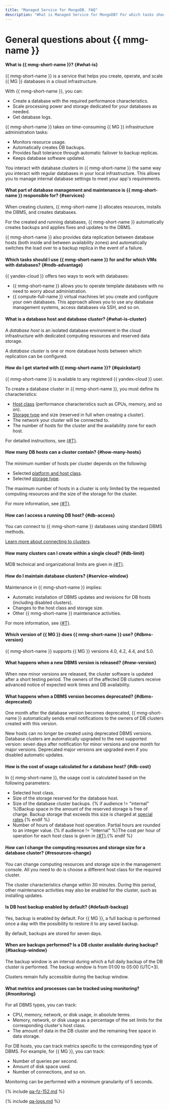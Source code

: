 ```yaml
---
title: "Managed Service for MongoDB. FAQ"
description: "What is Managed Service for MongoDB? For which tasks should you use Managed Service for MongoDB, and for which virtual machines with databases? What part of the management and maintenance of databases does Managed Service for MongoDB take on? Answers to these and other questions in this article."
---
```


# General questions about {{ mmg-name }}

#### What is {{ mmg-short-name }}? {#what-is}

{{ mmg-short-name }} is a service that helps you create, operate, and scale {{ MG }} databases in a cloud infrastructure.

With {{ mmg-short-name }}, you can:
- Create a database with the required performance characteristics.
- Scale processing power and storage dedicated for your databases as needed.
- Get database logs.

{{ mmg-short-name }} takes on time-consuming {{ MG }} infrastructure administration tasks:
- Monitors resource usage.
- Automatically creates DB backups.
- Provides fault tolerance through automatic failover to backup replicas.
- Keeps database software updated.

You interact with database clusters in {{ mmg-short-name }} the same way you interact with regular databases in your local infrastructure. This allows you to manage internal database settings to meet your app's requirements.


#### What part of database management and maintenance is {{ mmg-short-name }} responsible for? {#services}

When creating clusters, {{ mmg-short-name }} allocates resources, installs the DBMS, and creates databases.

For the created and running databases, {{ mmg-short-name }} automatically creates backups and applies fixes and updates to the DBMS.

{{ mmg-short-name }} also provides data replication between database hosts (both inside and between availability zones) and automatically switches the load over to a backup replica in the event of a failure.

#### Which tasks should I use {{ mmg-short-name }} for and for which VMs with databases? {#mdb-advantage}

{{ yandex-cloud }} offers two ways to work with databases:

- {{ mmg-short-name }} allows you to operate template databases with no need to worry about administration.
- {{ compute-full-name }} virtual machines let you create and configure your own databases. This approach allows you to use any database management systems, access databases via SSH, and so on.


#### What is a database host and database cluster? {#what-is-cluster}

A _database host_ is an isolated database environment in the cloud infrastructure with dedicated computing resources and reserved data storage.

A _database cluster_ is one or more database hosts between which replication can be configured.


#### How do I get started with {{ mmg-short-name }}? {#quickstart}

{{ mmg-short-name }} is available to any registered {{ yandex-cloud }} user.

To create a database cluster in {{ mmg-short-name }}, you must define its characteristics:

- [Host class](../concepts/instance-types.md) (performance characteristics such as CPUs, memory, and so on).
- [Storage type](../concepts/storage.md) and size (reserved in full when creating a cluster).
- The network your cluster will be connected to.
- The number of hosts for the cluster and the availability zone for each host.

For detailed instructions, see  [{#T}](../quickstart.md).


#### How many DB hosts can a cluster contain? {#how-many-hosts}

The minimum number of hosts per cluster depends on the following:
* Selected [platform and host class](../concepts/instance-types.md).
* Selected [storage type](../concepts/storage.md).

The maximum number of hosts in a cluster is only limited by the requested computing resources and the size of the storage for the cluster.

For more information, see [{#T}](../concepts/limits.md).


#### How can I access a running DB host? {#db-access}

You can connect to {{ mmg-short-name }} databases using standard DBMS methods.

[Learn more about connecting to clusters](../operations/connect/index.md).


#### How many clusters can I create within a single cloud? {#db-limit}

MDB technical and organizational limits are given in [{#T}](../concepts/limits.md).


#### How do I maintain database clusters? {#service-window}

Maintenance in {{ mmg-short-name }} implies:

- Automatic installation of DBMS updates and revisions for DB hosts (including disabled clusters).
- Changes to the host class and storage size.
- Other {{ mmg-short-name }} maintenance activities.

For more information, see [{#T}](../concepts/maintenance.md).

#### Which version of {{ MG }} does {{ mmg-short-name }} use? {#dbms-version}

{{ mmg-short-name }} supports {{ MG }} versions 4.0, 4.2, 4.4, and 5.0.


#### What happens when a new DBMS version is released? {#new-version}

When new minor versions are released, the cluster software is updated after a short testing period. The owners of the affected DB clusters receive advanced notice of expected work times and DB availability.


#### What happens when a DBMS version becomes deprecated? {#dbms-deprecated}

One month after the database version becomes deprecated, {{ mmg-short-name }} automatically sends email notifications to the owners of DB clusters created with this version.

New hosts can no longer be created using deprecated DBMS versions. Database clusters are automatically upgraded to the next supported version: seven days after notification for minor versions and one month for major versions. Deprecated major versions are upgraded even if you disabled automatic updates.


#### How is the cost of usage calculated for a database host? {#db-cost}

In {{ mmg-short-name }}, the usage cost is calculated based on the following parameters:

- Selected host class.
- Size of the storage reserved for the database host.
- Size of the database cluster backups. {% if audience != "internal" %}Backup space in the amount of the reserved storage is free of charge. Backup storage that exceeds this size is charged at [special rates](../pricing.md).{% endif %}
- Number of hours of database host operation. Partial hours are rounded to an integer value. {% if audience != "internal" %}The cost per hour of operation for each host class is given in [{#T}](../pricing.md).{% endif %}

#### How can I change the computing resources and storage size for a database cluster? {#resources-change}

You can change computing resources and storage size in the management console. All you need to do is choose a different host class for the required cluster.

The cluster characteristics change within 30 minutes. During this period, other maintenance activities may also be enabled for the cluster, such as installing updates.


#### Is DB host backup enabled by default? {#default-backup}

Yes, backup is enabled by default. For {{ MG }}, a full backup is performed once a day with the possibility to restore it to any saved backup.

By default, backups are stored for seven days.

#### When are backups performed? Is a DB cluster available during backup? {#backup-window}

The backup window is an interval during which a full daily backup of the DB cluster is performed. The backup window is from 01:00 to 05:00 (UTC+3).

Clusters remain fully accessible during the backup window.

#### What metrics and processes can be tracked using monitoring? {#monitoring}

For all DBMS types, you can track:

- CPU, memory, network, or disk usage, in absolute terms.
- Memory, network, or disk usage as a percentage of the set limits for the corresponding cluster's host class.
- The amount of data in the DB cluster and the remaining free space in data storage.

For DB hosts, you can track metrics specific to the corresponding type of DBMS. For example, for {{ MG }}, you can track:
- Number of queries per second.
- Amount of disk space used.
- Number of connections, and so on.

Monitoring can be performed with a minimum granularity of 5 seconds.

{% include [qa-fz-152.md](../../_includes/qa-fz-152.md) %}

{% include [qa-logs.md](../../_includes/qa-logs.md) %}
